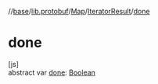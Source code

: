 //[base](../../../../index.md)/[lib.protobuf](../../index.md)/[Map](../index.md)/[IteratorResult](index.md)/[done](done.md)

# done

[js]\
abstract var [done](done.md): [Boolean](https://kotlinlang.org/api/latest/jvm/stdlib/kotlin/-boolean/index.html)
